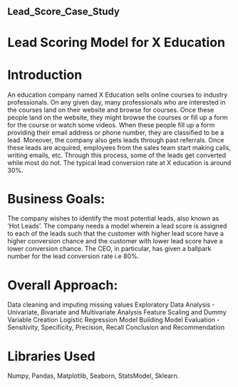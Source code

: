 ## Lead_Score_Case_Study
# Lead Scoring Model for X Education
# Introduction

An education company named X Education sells online courses to industry professionals. On any given day, many professionals who are interested in the courses land on their website and browse for courses. Once these people land on the website, they might browse the courses or fill up a form for the course or watch some videos. When these people fill up a form providing their email address or phone number, they are classified to be a lead. Moreover, the company also gets leads through past referrals. Once these leads are acquired, employees from the sales team start making calls, writing emails, etc. Through this process, some of the leads get converted while most do not. The typical lead conversion rate at X education is around 30%.

# Business Goals:

The company wishes to identify the most potential leads, also known as ‘Hot Leads’. The company needs a model wherein a lead score is assigned to each of the leads such that the customer with higher lead score have a higher conversion chance and the customer with lower lead score have a lower conversion chance. The CEO, in particular, has given a ballpark number for the lead conversion rate i.e 80%.

# Overall Approach:

Data cleaning and imputing missing values
Exploratory Data Analysis - Univariate, Bivariate and Multivariate Analysis
Feature Scaling and Dummy Variable Creation
Logistic Regression Model Building
Model Evaluation - Sensitivity, Specificity, Precision, Recall
Conclusion and Recommendation

# Libraries Used

Numpy,
Pandas,
Matplotlib,
Seaborn,
StatsModel,
Sklearn.
